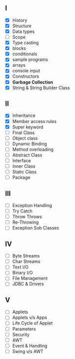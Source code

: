 ## I
- [x] History
- [x] Structure
- [x] Data types
- [ ] Scope
- [x] Type casting
- [x] blocks
- [x] conditionals
- [x] sample programs
- [x] arrays
- [x] console input
- [x] Constructors
- [x] **Garbage Collection**
- [x] String & String Builder Class

## II
- [x] Inheritance
- [x] Member access rules
- [x] Super keyword
- [ ] Final Class
- [ ] Object class
- [ ] Dynamic Binding
- [ ] Method overloading
- [ ] Abstract Class
- [ ] Interface
- [ ] Inner Class
- [ ] Static Class
- [ ] Package

## III
- [ ] Exception Handling
- [ ] Try Catch
- [ ] Throw Throws
- [ ] Re-Throwing
- [ ] Exception Sub Classes

## IV
- [ ] Byte Streams
- [ ] Char Streams
- [ ] Text I/O
- [ ] Binary I/O
- [ ] File Management
- [ ] JDBC & Drivers

## V
- [ ] Applets
- [ ] Applets v/s Apps
- [ ] Life Cycle of Applet
- [ ] Parameters
- [ ] Security
- [ ] AWT
- [ ] Event & Handling
- [ ] Swing v/s AWT